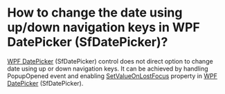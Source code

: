 # How to change the date using up/down navigation keys in WPF DatePicker (SfDatePicker)?

[WPF DatePicker](https://www.syncfusion.com/wpf-controls/datepicker) (SfDatePicker) control does not direct option to change date using up or down navigation keys. It can be achieved by handling PopupOpened event and enabling [SetValueOnLostFocus](https://help.syncfusion.com/cr/wpf/Syncfusion.Windows.Controls.Input.SfDatePicker.html#Syncfusion_Windows_Controls_Input_SfDatePicker_SetValueOnLostFocus) property in [WPF DatePicker](https://www.syncfusion.com/wpf-controls/datepicker) (SfDatePicker).